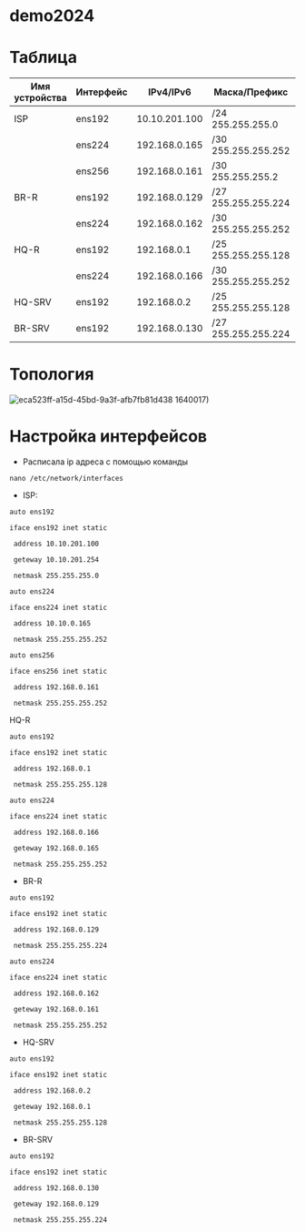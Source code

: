 # demo2024
# Таблица
| Имя устройства | Интерфейс | IPv4/IPv6 | Маска/Префикс | Шлюз |
| ----------- | ----------- | ----------- | ------------ | ----- |
| ISP         | ens192         | 10.10.201.100 | /24 255.255.255.0 | 10.10.201.254  |
|           | ens224         | 192.168.0.165 | /30 255.255.255.252 |          |
|           |  ens256|  192.168.0.161 | /30 255.255.255.2 |        |
| BR-R        |  ens192        | 192.168.0.129 | /27 255.255.255.224 |     |  
|           |  ens224        | 192.168.0.162 | /30 255.255.255.252 |192.168.0.161 |
| HQ-R        | ens192         | 192.168.0.1 | /25 255.255.255.128 |        |
|        |    ens224      | 192.168.0.166 | /30 255.255.255.252 |192.168.0.165 |
| HQ-SRV      |  ens192      | 192.168.0.2|   /25 255.255.255.128     | 192.168.0.1 |
| BR-SRV      |     ens192   |192.168.0.130 |  /27 255.255.255.224 | 192.168.0.129 |

# Топология
![eca523ff-a15d-45bd-9a3f-afb7fb81d438](https://github.com/cotastrophine/demo2024/assets/148868116/c5ae32a9-a995-4bf7-9e46-b6b17f77c55c)
1640017)
# Настройка интерфейсов
* Расписала ip адреса с помощью команды

`` nano /etc/network/interfaces ``
* ISP:

``auto ens192 ``
  
`` iface ens192 inet static ``
 
`` address 10.10.201.100``
 
`` geteway 10.10.201.254``
 
`` netmask 255.255.255.0``


``auto ens224 ``
  
`` iface ens224 inet static ``
 
`` address 10.10.0.165``
 
`` netmask 255.255.255.252``


``auto ens256 `` 

`` iface ens256 inet static ``
 
`` address 192.168.0.161``
 
`` netmask 255.255.255.252``

HQ-R

``auto ens192 ``
  
`` iface ens192 inet static ``
 
`` address 192.168.0.1``
 
`` netmask 255.255.255.128``


``auto ens224 ``
  
`` iface ens224 inet static ``
 
`` address 192.168.0.166``
 
`` geteway 192.168.0.165``
 
`` netmask 255.255.255.252``

* BR-R

``auto ens192 ``
  
`` iface ens192 inet static ``
 
`` address 192.168.0.129``
 
`` netmask 255.255.255.224``


``auto ens224 ``
  
`` iface ens224 inet static ``
 
`` address 192.168.0.162``

`` geteway 192.168.0.161``
 
`` netmask 255.255.255.252``

* HQ-SRV

``auto ens192 ``
  
`` iface ens192 inet static ``
 
`` address 192.168.0.2``

`` geteway 192.168.0.1``
 
`` netmask 255.255.255.128``

* BR-SRV

``auto ens192 ``
  
`` iface ens192 inet static ``
 
`` address 192.168.0.130``

`` geteway 192.168.0.129``
 
`` netmask 255.255.255.224``



 

